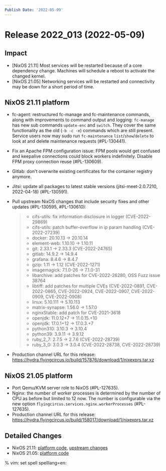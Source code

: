 ```yaml
---
Publish Date: '2022-05-09'
---
```


# Release 2022_013 (2022-05-09)

## Impact

- \[NixOS 21.11\] Most services will be restarted because of a core dependency
  change. Machines will schedule a reboot to activate the changed kernel.
- \[NixOS 21.05\] Networking services will be restarted and connectivity may be
  down for a short period of time.

## NixOS 21.11 platform

- fc-agent: restructured fc-manage and fc-maintenance commands, along with
  improvements to command output and logging: `fc-manage` has new sub commands
  `update-enc` and `switch`. They cover the same functionality as the old
  (`-b -c -e`) commands which are still present. Service users now may sudo
  run `fc-maintenance` `list`/`show`/`delete` to look at and delete
  maintenance requests (#PL-130441).

- Fix an Apache FPM configuration issue: FPM pools would get confused and
  keepalive connections could block workers indefinitely. Disable FPM proxy
  connection reuse (#PL-130609).

- Gitlab: don't overwrite existing certificates for the container registry anymore.

- Jitsi: update all packages to latest stable versions
  (jitsi-meet-2.0.7210, 2022-04-18) (#PL-130591).

- Pull upstream NixOS changes that include security fixes and other
  updates (#PL-130595, #PL-130610):

  > - cifs-utils: fix information disclosure in logger (CVE-2022-29869)
  > - cifs-utils: patch buffer-overflow in ip param handling (CVE-2022-27239)
  > - docker: 20.10.13 -> 20.10.14
  > - element-web: 1.10.10 -> 1.10.11
  > - git: 2.33.1 -> 2.33.3 (CVE-2022-24765)
  > - gitlab: 14.9.2 -> 14.9.4
  > - grafana: 8.4.6 -> 8.4.7
  > - gzip: 1.11 -> 1.12 (CVE-2022-1271)
  > - imagemagick: 7.1.0-26 -> 7.1.0-31
  > - libarchive: add patches for CVE-2022-26280, OSS Fuzz issue 38764
  > - libtiff: add patches for multiple CVEs (CVE-2022-0891, CVE-2022-0865, CVE-2022-0924, CVE-2022-0907, CVE-2022-0909, CVE-2022-0908)
  > - linux: 5.10.111 -> 5.10.113
  > - matrix-synapse: 1.56.0 -> 1.57.0
  > - nginxStable: add patch for CVE-2021-3618
  > - openjdk: 11.0.12+7 -> 11.0.15.+10
  > - openjdk: 17.0.1+12 -> 17.0.3.+7
  > - python310: 3.10.3 -> 3.10.4
  > - python39: 3.9.11 -> 3.9.12
  > - ruby_2_7: 2.7.5 -> 2.7.6 (CVE-2022-28739)
  > - ruby_3_0: 3.0.3 -> 3.0.4 (CVE-2022-28738, CVE-2022-28739)

- Production channel URL for this release: <https://hydra.flyingcircus.io/build/157876/download/1/nixexprs.tar.xz>

## NixOS 21.05 platform

- Port Qemu/KVM server role to NixOS (#PL-127635).
- Nginx: the number of worker processes is determined by the number of CPU as
  before but limited to 12 now. The number is configurable via the new option
  `flyingcircus.services.nginx.workerProcesses` (#PL-127635).
- Production channel URL for this release: <https://hydra.flyingcircus.io/build/158017/download/1/nixexprs.tar.xz>

## Detailed Changes

- NixOS 21.11: [platform code](https://github.com/flyingcircusio/fc-nixos/compare/fc/r2022_012/21.11...bc0c2218d718f8a04fc1846d53efe13789faf1ea),
  [upstream changes](https://github.com/flyingcircusio/nixpkgs/compare/1f05f61bc9cb8b49b86780749d9cca46308688a5...7336576854f45032a04636b1d8fa86db5c6ba7a0)
- NixOS 21.05: [platform code](https://github.com/flyingcircusio/fc-nixos/compare/fc/r2022_012/21.05...5b870e586a9a5542f8f8878ccc3fe5e3d78787cd)

% vim: set spell spelllang=en:
